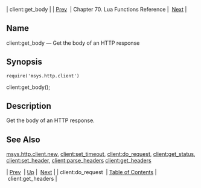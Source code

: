 | client:get_body |
| [Prev](lua.ref.client_do_request)  | Chapter 70. Lua Functions Reference |  [Next](lua.ref.client_get_headers) |

<a name="lua.ref.client_get_body"></a>
## Name

client:get_body — Get the body of an HTTP response

<a name="idp15212288"></a>
## Synopsis

`require('msys.http.client')`

client:get_body();

<a name="idp15214832"></a>
## Description

Get the body of an HTTP response.

<a name="idp15216208"></a>
## See Also

[msys.http.client.new](lua.ref.msys.http.client.new "msys.http.client.new"), [client:set_timeout](lua.ref.client_set_timeout "client:set_timeout"), [client:do_request](lua.ref.client_do_request "client:do_request"), [client:get_status](lua.ref.client_get_status "client:get_status"), [client:set_header](lua.ref.client_set_header "client:set_header"), [client:parse_headers](lua.ref.client_parse_headers "client:parse_headers") [client:get_headers](lua.ref.client_get_headers "client:get_headers")

| [Prev](lua.ref.client_do_request)  | [Up](lua.function.details) |  [Next](lua.ref.client_get_headers) |
| client:do_request  | [Table of Contents](index) |  client:get_headers |

